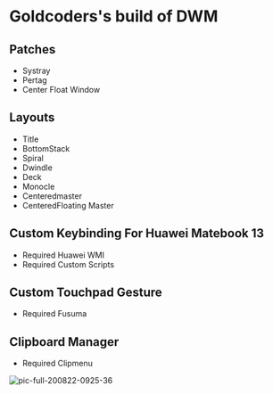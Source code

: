 # Goldcoders's build of DWM

## Patches
- Systray
- Pertag
- Center Float Window
## Layouts
- Title
- BottomStack
- Spiral
- Dwindle
- Deck
- Monocle
- Centeredmaster
- CenteredFloating Master
## Custom Keybinding For Huawei Matebook 13
- Required Huawei WMI 
- Required Custom Scripts
## Custom Touchpad Gesture
- Required Fusuma
## Clipboard Manager
- Required Clipmenu

![pic-full-200822-0925-36](https://user-images.githubusercontent.com/55337687/90945764-90c0d400-e459-11ea-984c-9cdffab80493.png)

